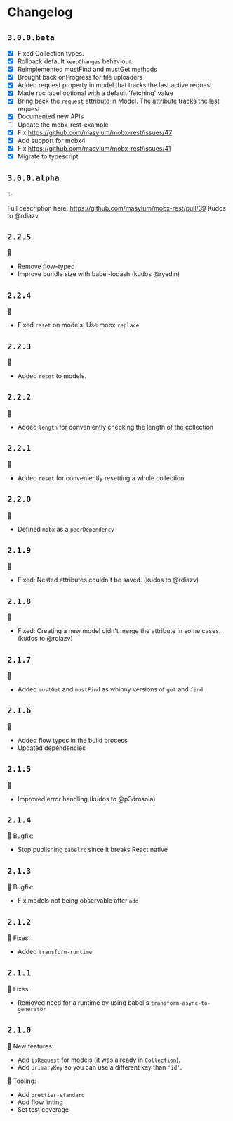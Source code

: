 # Changelog

## `3.0.0.beta`

  - [x] Fixed Collection types.
  - [x] Rollback default `keepChanges` behaviour.
  - [x] Reimplemented mustFind and mustGet methods
  - [x] Brought back onProgress for file uploaders
  - [x] Added request property in model that tracks the last active request
  - [x] Made rpc label optional with a default 'fetching' value
  - [x] Bring back the `request` attribute in Model. The attribute tracks the last request.
  - [x] Documented new APIs
  - [ ] Update the mobx-rest-example
  - [x] Fix https://github.com/masylum/mobx-rest/issues/47
  - [x] Add support for mobx4
  - [x] Fix https://github.com/masylum/mobx-rest/issues/41
  - [x] Migrate to typescript

## `3.0.0.alpha`

:sparkles:

Full description here: https://github.com/masylum/mobx-rest/pull/39
Kudos to @rdiazv

## `2.2.5`

:nail_care:

  - Remove flow-typed
  - Improve bundle size with babel-lodash (kudos @ryedin)

## `2.2.4`

:tophat:

  - Fixed `reset` on models. Use mobx `replace`

## `2.2.3`

:tophat:

  - Added `reset` to models.

## `2.2.2`

:tophat:

  - Added `length` for conveniently checking the length of the collection

## `2.2.1`

:tophat:

  - Added `reset` for conveniently resetting a whole collection

## `2.2.0`

:nail_care:

  - Defined `mobx` as a `peerDependency`

## `2.1.9`

:bug:

  - Fixed: Nested attributes couldn't be saved. (kudos to @rdiazv)

## `2.1.8`

:bug:

  - Fixed: Creating a new model didn't merge the attribute in some cases. (kudos to @rdiazv)

## `2.1.7`

:tophat:

  - Added `mustGet` and `mustFind` as whinny versions of `get` and `find`

## `2.1.6`

:nail_care:

  - Added flow types in the build process
  - Updated dependencies

## `2.1.5`

:nail_care:

  - Improved error handling (kudos to @p3drosola)

## `2.1.4`

:bug: Bugfix:

  - Stop publishing `babelrc` since it breaks React native

## `2.1.3`

:bug: Bugfix:

  - Fix models not being observable after `add`

## `2.1.2`

:bug: Fixes:

  - Added `transform-runtime`

## `2.1.1`

:bug: Fixes:

  - Removed need for a runtime by using babel's `transform-async-to-generator`

## `2.1.0`

:rocket: New features:

  - Add `isRequest` for models (it was already in `Collection`).
  - Add `primaryKey` so you can use a different key than `'id'`.

:wrench: Tooling:

  - Add `prettier-standard`
  - Add flow linting
  - Set test coverage
